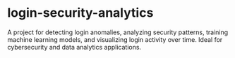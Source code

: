# login-security-analytics
A project for detecting login anomalies, analyzing security patterns, training machine learning models, and visualizing login activity over time. Ideal for cybersecurity and data analytics applications.
